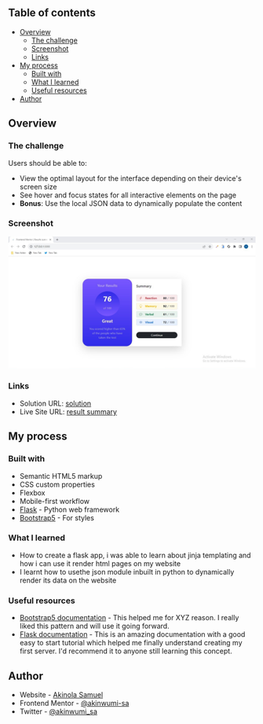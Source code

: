 ## Table of contents

- [Overview](#overview)
  - [The challenge](#the-challenge)
  - [Screenshot](#screenshot)
  - [Links](#links)
- [My process](#my-process)
  - [Built with](#built-with)
  - [What I learned](#what-i-learned)
  - [Useful resources](#useful-resources)
- [Author](#author)

## Overview

### The challenge

Users should be able to:

- View the optimal layout for the interface depending on their device's screen size
- See hover and focus states for all interactive elements on the page
- **Bonus**: Use the local JSON data to dynamically populate the content

### Screenshot

![](static/result-summary-solution.jpg)

### Links

- Solution URL: [solution](https://github.com/akinwumi-sa/result-summary)
- Live Site URL: [result summary](https://your-live-site-url.com)

## My process

### Built with

- Semantic HTML5 markup
- CSS custom properties
- Flexbox
- Mobile-first workflow
- [Flask](https://flask.palletsprojects.com/) - Python web framework
- [Bootstrap5](https://getbootstrap.com/) - For styles


### What I learned

- How to create a flask app, i was able to learn about jinja templating and how i can use it render html pages on my website
- I learnt how to usethe json module inbuilt in python to dynamically render its data on the website


### Useful resources

- [Bootstrap5 documentation](https://www.getbootstrap.com) - This helped me for XYZ reason. I really liked this pattern and will use it going forward.
- [Flask documentation](https://www.https://flask.palletsprojects.com/en/2.3x) - This is an amazing documentation with a good easy to start tutorial which helped me finally understand creating my first server. I'd recommend it to anyone still learning this concept.

## Author

- Website - [Akinola Samuel](https://)
- Frontend Mentor - [@akinwumi-sa](https://www.frontendmentor.io/profile/akinwumi-sa)
- Twitter - [@akinwumi_sa](https://www.twitter.com/akinwumi_sa)
